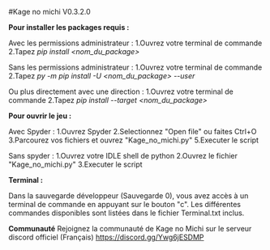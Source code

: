 #Kage no michi V0.3.2.0

**Pour installer les packages requis :**

Avec les permissions administrateur :
1.Ouvrez votre terminal de commande
2.Tapez *pip install <nom_du_package>*

Sans les permissions administrateur :
1.Ouvrez votre terminal de commande
2.Tapez *py -m pip install -U <nom_du_package> --user*

Ou plus directement avec une direction :
1.Ouvrez votre terminal de commande
2.Tapez *pip install --target <direction> <nom_du_package>*


**Pour ouvrir le jeu :**

Avec Spyder :
1.Ouvrez Spyder
2.Selectionnez "Open file" ou faites Ctrl+O
3.Parcourez vos fichiers et ouvrez "Kage_no_michi.py"
5.Executer le script

Sans spyder :
1.Ouvrez votre IDLE shell de python
2.Ouvrez le fichier "Kage_no_michi.py"
3.Executer le script



**Terminal :**

Dans la sauvegarde développeur (Sauvegarde 0), vous avez accès à un terminal de commande en appuyant sur le bouton "c". Les différentes commandes disponibles sont listées dans le fichier Terminal.txt inclus.

**Communauté**
Rejoignez la communauté de Kage no Michi sur le serveur discord officiel (Français) https://discord.gg/Ywg6jESDMP